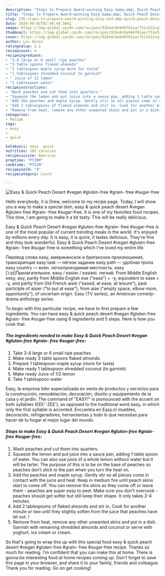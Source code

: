 ```yaml
---
description: "Steps to Prepare Award-winning Easy &amp;amp; Quick Peach Desert #vegan #gluten-free #grain- free #sugar-free"
title: "Steps to Prepare Award-winning Easy &amp;amp; Quick Peach Desert #vegan #gluten-free #grain- free #sugar-free"
slug: 236-steps-to-prepare-award-winning-easy-and-amp-quick-peach-desert-vegan-gluten-free-grain-free-sugar-free
date: 2020-09-01T02:49:44.504Z
image: https://img-global.cpcdn.com/recipes/92b44c0a940f61aa/751x532cq70/easy-quick-peach-desert-vegan-gluten-free-grain-free-sugar-free-recipe-main-photo.jpg
thumbnail: https://img-global.cpcdn.com/recipes/92b44c0a940f61aa/751x532cq70/easy-quick-peach-desert-vegan-gluten-free-grain-free-sugar-free-recipe-main-photo.jpg
cover: https://img-global.cpcdn.com/recipes/92b44c0a940f61aa/751x532cq70/easy-quick-peach-desert-vegan-gluten-free-grain-free-sugar-free-recipe-main-photo.jpg
author: Lou Hines
ratingvalue: 3.1
reviewcount: 4
recipeingredient:
- "3-4 large or 6 small ripe peaches"
- "3 table spoons flaked almonds"
- "1 tablespoon maple syrup more for taste"
- "1 tablespoon shredded coconut to garnish"
- " Juice of 12 lemon"
- "1 tablespoon water"
recipeinstructions:
- "Wash peaches and cut them into quarters."
- "Squeeze the lemon and put juice into a sauce pan, adding 1 table spoon of water. You can also use juice of a whole lemon without water but it will be tarter. The purpose of this is to be on the base of peaches so peaches don’t stick to the pan when you turn the heat on."
- "Add the peaches and maple syrup. Gently stir so all pieces come in contact with the juice and heat. Keep in medium fire until peach skins start to come off. You can remove the skins as they come off or leave them - peaches are super easy to peel. Make sure you don’t overcook - peaches should get softer but still keep their shape. It only takes 2-4 minutes."
- "Add 2 tablespoons of flaked almonds and stir in. Cook for another minute or two until they slightly soften from the juice that peaches have let out. I"
- "Remove from heat, remove any other unwanted skins and put in a dish. Garnish with remaining shredded almonds and coconut or serve with yoghurt, ice cream or cream."
categories:
- Recipe
tags:
- easy
- 
- quick

katakunci: easy  quick 
nutrition: 205 calories
recipecuisine: American
preptime: "PT39M"
cooktime: "PT52M"
recipeyield: "4"
recipecategory: Lunch

---
```



![Easy &amp; Quick Peach Desert #vegan #gluten-free #grain- free #sugar-free](https://img-global.cpcdn.com/recipes/92b44c0a940f61aa/751x532cq70/easy-quick-peach-desert-vegan-gluten-free-grain-free-sugar-free-recipe-main-photo.jpg)

Hello everybody, it is Drew, welcome to my recipe page. Today, I will show you a way to make a special dish, easy &amp; quick peach desert #vegan #gluten-free #grain- free #sugar-free. It is one of my favorites food recipes. This time, I am going to make it a bit tasty. This will be really delicious.

Easy &amp; Quick Peach Desert #vegan #gluten-free #grain- free #sugar-free is one of the most popular of current trending meals in the world. It's enjoyed by millions every day. It is easy, it is quick, it tastes delicious. They're fine and they look wonderful. Easy &amp; Quick Peach Desert #vegan #gluten-free #grain- free #sugar-free is something which I've loved my entire life.

Перевод слова easy, американское и британское произношение, транскрипция easy task — лёгкое задание easy path — удобная тропа easy country — воен. легкопроходимая местность. easy [ˈi:zɪ]Прилагательное. easy / easier / easiest. легкий. From Middle English eesy, esy, partly from Middle English ese (&#34;ease&#34;) + -y, equivalent to ease +‎ -y, and partly from Old French aisié (&#34;eased, at ease, at leisure&#34;), past participle of aisier (&#34;to put at ease&#34;), from aise (&#34;empty space, elbow room, opportunity&#34;), of uncertain origin. Easy (TV series), an American comedy-drama anthology series.


To begin with this particular recipe, we have to first prepare a few ingredients. You can have easy &amp; quick peach desert #vegan #gluten-free #grain- free #sugar-free using 6 ingredients and 5 steps. Here is how you cook that.

<!--inarticleads1-->

##### The ingredients needed to make Easy &amp; Quick Peach Desert #vegan #gluten-free #grain- free #sugar-free:

1. Take 3-4 large or 6 small ripe peaches
1. Make ready 3 table spoons flaked almonds
1. Prepare 1 tablespoon maple syrup (more for taste)
1. Make ready 1 tablespoon shredded coconut (to garnish)
1. Make ready  Juice of 1/2 lemon
1. Take 1 tablespoon water


Easy, la empresa líder especializada en venta de productos y servicios para la construcción, remodelación, decoración, diseño y equipamiento de la casa y el jardín. The command of &#34;EASY!&#34; is pronounced with the accent on both syllables (EEE&#39;-ZEE&#39;), as opposed to the traditional word easy, in which only the first syllable is accented. Encuentra en Easy.cl muebles, decoración, refrigeradores, herramientas y todo lo que necesitas para hacer de tu hogar el mejor lugar del mundo. 

<!--inarticleads2-->

##### Steps to make Easy &amp; Quick Peach Desert #vegan #gluten-free #grain- free #sugar-free:

1. Wash peaches and cut them into quarters.
1. Squeeze the lemon and put juice into a sauce pan, adding 1 table spoon of water. You can also use juice of a whole lemon without water but it will be tarter. The purpose of this is to be on the base of peaches so peaches don’t stick to the pan when you turn the heat on.
1. Add the peaches and maple syrup. Gently stir so all pieces come in contact with the juice and heat. Keep in medium fire until peach skins start to come off. You can remove the skins as they come off or leave them - peaches are super easy to peel. Make sure you don’t overcook - peaches should get softer but still keep their shape. It only takes 2-4 minutes.
1. Add 2 tablespoons of flaked almonds and stir in. Cook for another minute or two until they slightly soften from the juice that peaches have let out. I
1. Remove from heat, remove any other unwanted skins and put in a dish. Garnish with remaining shredded almonds and coconut or serve with yoghurt, ice cream or cream.




So that's going to wrap this up with this special food easy &amp; quick peach desert #vegan #gluten-free #grain- free #sugar-free recipe. Thanks so much for reading. I'm confident that you can make this at home. There is gonna be interesting food at home recipes coming up. Don't forget to save this page in your browser, and share it to your family, friends and colleague. Thank you for reading. Go on get cooking!
